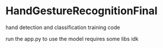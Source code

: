 # HandGestureRecognitionFinal
 hand detection and classification training code

run the app.py to use the model
requires some libs idk
